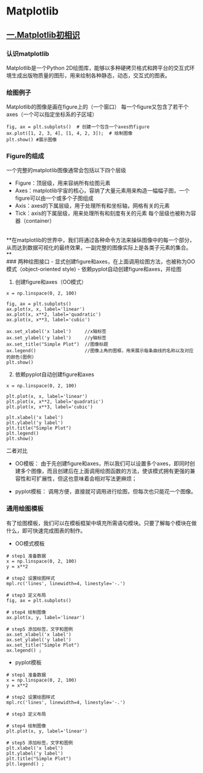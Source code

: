 # Matplotlib
## [一.Matplotlib初相识][1]
### 认识matplotlib

Matplotlib是一个Python 2D绘图库，能够以多种硬拷贝格式和跨平台的交互式环境生成出版物质量的图形，用来绘制各种静态，动态，交互式的图表。

### 绘图例子
Matplotlib的图像是画在figure上的（一个窗口）
每一个figure又包含了若干个axes（一个可以指定坐标系的子区域）
```
fig, ax = plt.subplots()  # 创建一个包含一个axes的figure
ax.plot([1, 2, 3, 4], [1, 4, 2, 3]);  # 绘制图像
plt.show() #展示图像
```

### Figure的组成
一个完整的matplotlib图像通常会包括以下四个层级
- Figure：顶层级，用来容纳所有绘图元素
- Axes：matplotlib宇宙的核心，容纳了大量元素用来构造一幅幅子图，一个figure可以由一个或多个子图组成
- Axis：axes的下属层级，用于处理所有和坐标轴，网格有关的元素
- Tick：axis的下属层级，用来处理所有和刻度有关的元素
每个层级也被称为容器（container）
<br>
**在matplotlib的世界中，我们将通过各种命令方法来操纵图像中的每一个部分，从而达到数据可视化的最终效果，一副完整的图像实际上是各类子元素的集合。**
<br>
### 两种绘图接口
- 显式创建figure和axes，在上面调用绘图方法，也被称为OO模式（object-oriented style)
- 依赖pyplot自动创建figure和axes，并绘图


1. 创建figure和axes（OO模式）
```
x = np.linspace(0, 2, 100)

fig, ax = plt.subplots()  
ax.plot(x, x, label='linear')  
ax.plot(x, x**2, label='quadratic')  
ax.plot(x, x**3, label='cubic')  

ax.set_xlabel('x label')     //x轴标签
ax.set_ylabel('y label')     //y轴标签
ax.set_title("Simple Plot")  //图像标题
ax.legend()                  //图像上角的图框，用来展示每条曲线的名称以及对应的颜色(图例)
plt.show()
```
2. 依赖pyplot自动创建figure和axes
```
x = np.linspace(0, 2, 100)

plt.plot(x, x, label='linear')
plt.plot(x, x**2, label='quadratic')  
plt.plot(x, x**3, label='cubic')

plt.xlabel('x label')
plt.ylabel('y label')
plt.title("Simple Plot")
plt.legend()
plt.show()
```

二者对比
- OO模板：
由于先创建figure和axes，所以我们可以设置多个axes，即同时创建多个图像，而且创建后在上面调用绘图函数的方法，使该模式拥有更强的兼容性和可扩展性，但这也意味着会相对写法更麻烦；

- pyplot模板：
调用方便，直接就可调用进行绘图，但每次也只能花一个图像。


### 通用绘图模板
有了绘图模板，我们可以在模板框架中填充所需语句模块。只要了解每个模块在做什么，即可快速完成图表的制作。
- OO模式模板
```
# step1 准备数据
x = np.linspace(0, 2, 100)
y = x**2

# step2 设置绘图样式
mpl.rc('lines', linewidth=4, linestyle='-.')

# step3 定义布局
fig, ax = plt.subplots()  

# step4 绘制图像
ax.plot(x, y, label='linear')  

# step5 添加标签，文字和图例
ax.set_xlabel('x label')
ax.set_ylabel('y label')
ax.set_title("Simple Plot")  
ax.legend() ;
```
- pyplot模板
```
# step1 准备数据
x = np.linspace(0, 2, 100)
y = x**2

# step2 设置绘图样式
mpl.rc('lines', linewidth=4, linestyle='-.')

# step3 定义布局

# step4 绘制图像
plt.plot(x, y, label='linear')  

# step5 添加标签，文字和图例
plt.xlabel('x label')
plt.ylabel('y label')
plt.title("Simple Plot")  
plt.legend() ;
```
[1]: https://datawhalechina.github.io/fantastic-matplotlib/%E7%AC%AC%E4%B8%80%E5%9B%9E%EF%BC%9AMatplotlib%E5%88%9D%E7%9B%B8%E8%AF%86/index.html#id2  "一.Matplotlib初相识"

